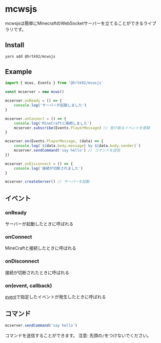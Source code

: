 # mcwsjs

mcwsjsは簡単にMinecraftのWebSocketサーバーを立てることができるライブラリです。

## Install

```sh
yarn add @hrtk92/mcwsjs
```


## Example

```js
import { mcws, Events } from '@hrtk92/mcwsjs'

const mcserver = new mcws()

mcserver.onReady = () => {
    console.log('サーバーが起動しました')
}

mcserver.onConnect = () => {
    console.log('MineCraftと接続しました')
    mcserver.subscribe(Events.PlayerMessage) // 受け取るイベントを登録
}

mcserver.on(Events.PlayerMessage, (data) => {
    console.log(`${data.body.message} by ${data.body.sender}`)
    mcserver.sendCommand('say hello') // コマンドを送信
})

mcserver.onDisconnect = () => {
    console.log('接続が切断されました')
}

mcserver.createServer() // サーバーを起動
```

## イベント

### onReady

サーバーが起動したときに呼ばれる

### onConnect

MineCraftと接続したときに呼ばれる

### onDisconnect

接続が切断されたときに呼ばれる

### on(event, callback)

[event](https://gist.github.com/jocopa3/5f718f4198f1ea91a37e3a9da468675c#file-mcpe-w10-event-names)で指定したイベントが発生したときに呼ばれる

## コマンド

```ts
mcserver.sendCommand('say hello')
```

コマンドを送信することができます。
注意: 先頭の`/`をつけないでください。
